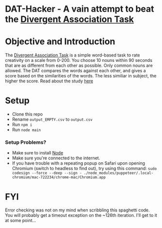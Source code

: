 # DAT-Hacker - A vain attempt to beat the [Divergent Association Task](https://www.datcreativity.com/)
# Objective and Introduction
The [Divergent Association Task](https://www.datcreativity.com/) is a simple word-based task to rate creativity on a scale from 0-200. You choose 10 nouns within 90 seconds that are as different from each other as possible. Only common nouns are allowed. The DAT compares the words against each other, and gives a score based on the similarities of the words. The less similiar in subject, the higher the score. Read about the study [here](https://www.datcreativity.com/)

# Setup
- Clone this repo
- Rename `output_EMPTY.csv` to `output.csv`
- Run `npm i`
- Run `node main`

### Setup Problems?
- Make sure to install [Node](https://nodejs.org/en/download/)
- Make sure you're connected to the internet.
- If you have trouble with a repeating popup on Safari upon opening Chromium (switch to headless to find out), try using this command:
`sudo codesign --force --deep --sign - ./node_modules/puppeteer/.local-chromium/mac-722234/chrome-mac/Chromium.app`

# FYI
Error checking was not on my mind when scribbling this spaghetti code. You will probably get a timeout exception on the ~126th iteration. I'll get to it at some point...
